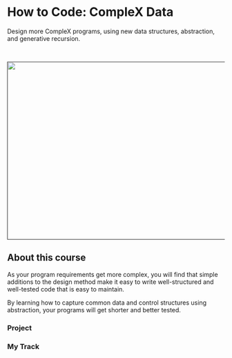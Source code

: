 How to Code: CompleX Data
===============

Design more CompleX programs, using new data structures, abstraction, and generative recursion.

<p>
<br /> <div class="separator" style="clear: both; text-align: center;"> <a href=""><img alt="" border="0" height="411" src="https://github.com/doct0rX/SoftwareDevelopment/blob/master/HowToCode_CompleXData/screens/compleXData.jpg" width="911" /></a></div>
</p>

About this course
-------------

As your program requirements get more complex, you will find that simple additions to the design method make it easy to write well-structured and well-tested code that is easy to maintain.

By learning how to capture common data and control structures using abstraction, your programs will get shorter and better tested.

### **Project**

### **My Track**
